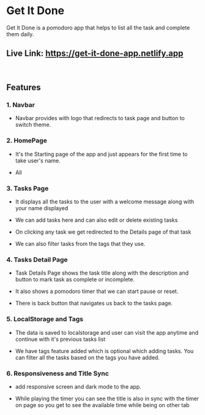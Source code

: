 # Get It Done

Get It Done is a pomodoro app that helps to list all the task and complete them daily.

## Live Link: https://get-it-done-app.netlify.app

<br/>

## Features

### 1. Navbar

- Navbar provides with logo that redirects to task page and button to switch theme.

### 2. HomePage

- It's the Starting page of the app and just appears for the first time to take user's name. 

- All

### 3. Tasks Page

- It displays all the tasks to the user with a welcome message along with your name displayed

- We can add tasks here and can also edit or delete existing tasks

- On clicking any task we get redirected to the Details page of that task 

- We can also filter tasks from the tags that they use.

### 4. Tasks Detail Page

- Task Details Page shows the task title along with the description and button to mark task as complete or incomplete. 

- It also shows a pomodoro timer that we can start pause or reset. 

- There is back button that navigates us back to the tasks page.

### 5. LocalStorage and Tags

- The data is saved to localstorage and user can visit the app anytime and continue with it's previous tasks list

- We have tags feature added which is optional which adding tasks. You can filter all the tasks based on the tags you have added.

### 6. Responsiveness and Title Sync

- add responsive screen and dark mode to the app.

- While playing the timer you can see the title is also in sync with the timer on page so you get to see the available time while being on other tab